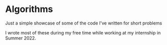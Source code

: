 # Algorithms
Just a simple showcase of some of the code I've written for short problems

I wrote most of these during my free time while working at my internship in Summer 2022.
